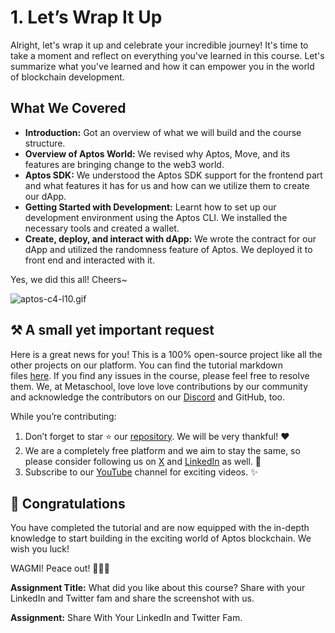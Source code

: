 # 1. Let’s Wrap It Up

Alright, let's wrap it up and celebrate your incredible journey! It's time to take a moment and reflect on everything you've learned in this course. Let's summarize what you've learned and how it can empower you in the world of blockchain development.

## What We Covered

- **Introduction:** Got an overview of what we will build and the course structure.
- **Overview of Aptos World:** We revised why Aptos, Move, and its features are bringing change to the web3 world.
- **Aptos SDK:** We understood the Aptos SDK support for the frontend part and what features it has for us and how can we utilize them to create our dApp.
- **Getting Started with Development:** Learnt how to set up our development environment using the Aptos CLI. We installed the necessary tools and created a wallet.
- **Create, deploy, and interact with dApp:** We wrote the contract for our dApp and utilized the randomness feature of Aptos. We deployed it to front end and interacted with it.

Yes, we did this all! Cheers~

![aptos-c4-l10.gif](1%20Let%E2%80%99s%20Wrap%20It%20Up%206ee3f3355f1f4738a8ebf303e15f9371/aptos-c4-l10.gif)

## ⚒️ A small yet important request

Here is a great news for you! This is a 100% open-source project like all the other projects on our platform. You can find the tutorial markdown files [here](https://github.com/0xmetaschool/Learning-Projects). If you find any issues in the course, please feel free to resolve them. We, at Metaschool, love love love contributions by our community and acknowledge the contributors on our [Discord](https://discord.com/invite/vbVMUwXWgc) and GitHub, too.

While you’re contributing:

1. Don’t forget to star ⭐️ our [repository](https://github.com/0xmetaschool/Learning-Projects). We will be very thankful! ❤️
2. We are a completely free platform and we aim to stay the same, so please consider following us on [X](https://bit.ly/stacks-course) and [LinkedIn](https://bit.ly/stacks-course-linkedin) as well. 🫶
3. Subscribe to our [YouTube](https://www.youtube.com/@0xmetaschool) channel for exciting videos. ✨

## 🎊 Congratulations

You have completed the tutorial and are now equipped with the in-depth knowledge to start building in the exciting world of Aptos blockchain. We wish you luck!

WAGMI! Peace out! ✌🏻🔮

**Assignment Title:** What did you like about this course? Share with your LinkedIn and Twitter fam and share the screenshot with us.

**Assignment:** Share With Your LinkedIn and Twitter Fam.